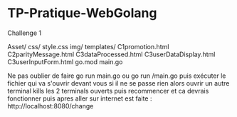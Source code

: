 # TP-Pratique-WebGolang
Challenge 1 

Asset/
css/
style.css
img/
templates/
C1promotion.html
C2parityMessage.html
C3dataProcessed.html
C3userDataDisplay.html
C3userInputForm.html
go.mod
main.go

Ne pas oublier de faire go run main.go ou go run /main.go puis exécuter le fichier qui va s'ouvrir devant vous si il ne se passe rien alors ouvrir un autre terminal kills les 2 terminals ouverts puis recommencer et ca devrais fonctionner puis apres aller sur internet est faite : http://localhost:8080/change
